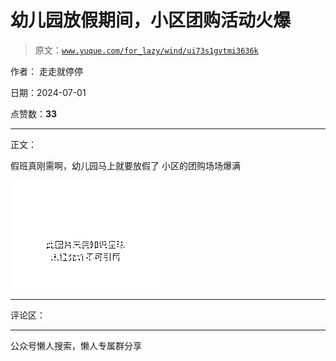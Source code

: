 # 幼儿园放假期间，小区团购活动火爆

> 原文：[`www.yuque.com/for_lazy/wind/ui73s1gvtmi3636k`](https://www.yuque.com/for_lazy/wind/ui73s1gvtmi3636k)

作者： 走走就停停

日期：2024-07-01

点赞数：**33**

* * *

正文：

假班真刚需啊，幼儿园马上就要放假了 小区的团购场场爆满

![](img/8cd764249a43f45ce678e4e4a61e78ab.png "None")

* * *

评论区：

* * *

公众号懒人搜索，懒人专属群分享